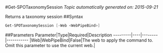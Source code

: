#Get-SPOTaxonomySession
*Topic automatically generated on: 2015-09-21*

Returns a taxonomy session
##Syntax
```powershell
Get-SPOTaxonomySession [-Web <WebPipeBind>]
```


##Parameters
Parameter|Type|Required|Description
---------|----|--------|-----------
|Web|WebPipeBind|False|The web to apply the command to. Omit this parameter to use the current web.|
